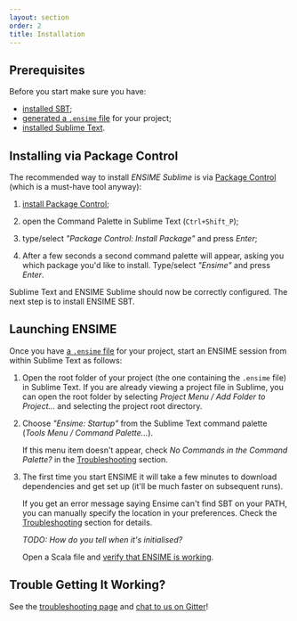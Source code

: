 ```yaml
---
layout: section
order: 2
title: Installation
---
```


## Prerequisites

Before you start make sure you have:

- [installed SBT][sbt];
- [generated a `.ensime` file][ensimeConfig] for your project;
- [installed Sublime Text][sublime].

## Installing via Package Control

The recommended way to install *ENSIME Sublime* is via [Package Control][package-control] (which is a must-have tool anyway):

1. [install Package Control][package-control-install];

2. open the Command Palette in Sublime Text (`Ctrl+Shift_P`);

3. type/select *"Package Control: Install Package"* and press *Enter*;

4. After a few seconds a second command palette will appear, asking you which package you'd like to install. Type/select *"Ensime"* and press *Enter*.

Sublime Text and ENSIME Sublime should now be correctly configured. The next step is to install ENSIME SBT.

## Launching ENSIME

Once you have [a `.ensime` file][ensimeConfig] for your project, start an ENSIME session from within Sublime Text as follows:

1. Open the root folder of your project (the one containing the `.ensime` file) in Sublime Text. If you are already viewing a project file in Sublime, you can open the root folder by selecting *Project Menu / Add Folder to Project...* and selecting the project root directory.

2. Choose *"Ensime: Startup"* from the Sublime Text command palette (*Tools Menu / Command Palette...*).

   If this menu item doesn't appear, check *No Commands in the Command Palette?* in the [Troubleshooting][troubleshooting] section.

3. The first time you start ENSIME it will take a few minutes to download dependencies and get set up (it'll be much faster on subsequent runs).

   If you get an error message saying Ensime can't find SBT on your PATH, you can manually specify the location in your preferences. Check the [Troubleshooting][troubleshooting] section for details.

   *TODO: How do you tell when it's initialised?*

   Open a Scala file and [verify that ENSIME is working][features].

## Trouble Getting It Working?

See the [troubleshooting page][troubleshooting] and [chat to us on Gitter][gitter]!



[features]: ../features
[ensimeConfig]: /build_tools/sbt/
[gitter]: https://gitter.im/ensime/ensime-sublime
[sbt]: http://www.scala-sbt.org/download.html
[sublime]: http://sublimetext.com
[troubleshooting]: ../troubleshooting
[package-control]: https://packagecontrol.io/packages/Ensime
[package-control-install]: https://packagecontrol.io/installation
